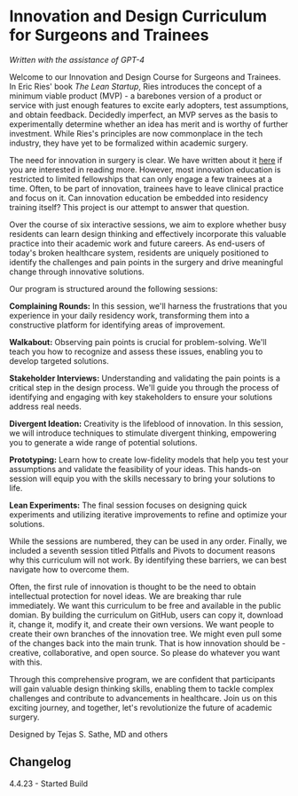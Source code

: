 # Innovation and Design Curriculum for Surgeons and Trainees

*Written with the assistance of GPT-4*


Welcome to our Innovation and Design Course for Surgeons and Trainees. In Eric Ries' book *The Lean Startup*, Ries introduces the concept of a minimum viable product (MVP) - a barebones version of a product or service with just enough features to excite early adopters, test assumptions, and obtain feedback. Decidedly imperfect, an MVP serves as the basis to experimentally determine whether an idea has merit and is worthy of further investment. While Ries's principles are now commonplace in the tech industry, they have yet to be formalized within academic surgery.

The need for innovation in surgery is clear. We have written about it [here](https://www.ideasurg.pub/teach-design-to-surgical-trainees/) if you are interested in reading more. However, most innovation education is restricted to limited fellowships that can only engage a few trainees at a time. Often, to be part of innovation, trainees have to leave clinical practice and focus on it. Can innovation education be embedded into residency training itself? This project is our attempt to answer that question.

Over the course of six interactive sessions, we aim to explore whether busy residents can learn design thinking and effectively incorporate this valuable practice into their academic work and future careers. As end-users of today's broken healthcare system, residents are uniquely positioned to identify the challenges and pain points in the surgery and drive meaningful change through innovative solutions.

Our program is structured around the following sessions:

**Complaining Rounds:** In this session, we'll harness the frustrations that you experience in your daily residency work, transforming them into a constructive platform for identifying areas of improvement.

**Walkabout:** Observing pain points is crucial for problem-solving. We'll teach you how to recognize and assess these issues, enabling you to develop targeted solutions.

**Stakeholder Interviews:** Understanding and validating the pain points is a critical step in the design process. We'll guide you through the process of identifying and engaging with key stakeholders to ensure your solutions address real needs.

**Divergent Ideation:** Creativity is the lifeblood of innovation. In this session, we will introduce techniques to stimulate divergent thinking, empowering you to generate a wide range of potential solutions.

**Prototyping:** Learn how to create low-fidelity models that help you test your assumptions and validate the feasibility of your ideas. This hands-on session will equip you with the skills necessary to bring your solutions to life.

**Lean Experiments:** The final session focuses on designing quick experiments and utilizing iterative improvements to refine and optimize your solutions.

While the sessions are numbered, they can be used in any order. Finally, we included a seventh session titled Pitfalls and Pivots to document reasons why this curriculum will not work. By identifying these barriers, we can best navigate how to overcome them.

Often, the first rule of innovation is thought to be the need to obtain intellectual protection for novel ideas. We are breaking thar rule immediately. We want this curriculum to be free and available in the public domian. By building the curriculum on GitHub, users can copy it, download it, change it, modify it, and create their own versions. We want people to create their own branches of the innovation tree. We might even pull some of the changes back into the main trunk. That is how innovation should be - creative, collaborative, and open source. So please do whatever you want with this.

Through this comprehensive program, we are confident that participants will gain valuable design thinking skills, enabling them to tackle complex challenges and contribute to advancements in healthcare. Join us on this exciting journey, and together, let's revolutionize the future of academic surgery.

Designed by Tejas S. Sathe, MD and others

## Changelog

4.4.23 - Started Build
